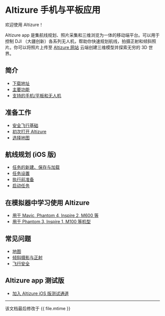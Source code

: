 # Altizure 手机与平板应用

欢迎使用 Altizure！

Altizure app 是集航线规划、照片采集和三维浏览为一体的移动端平台。可以用于控制 DJI （大疆创新）各系列无人机，帮助你快速规划航线，拍摄正射和倾斜照片。你可以将照片上传至 [Altizure 网站](https://www.altizure.cn) 云端创建三维模型并探索无穷的 3D 世界。

## 简介

* [下载地址](intro/overview.md#installation)
* [主要功能](intro/overview.md#features)
* [支持的手机/平板和无人机](intro/overview.md#devices)

## 准备工作

* [安全飞行基础](prep/flysafe-basics.md)
* [初次打开 Altizure](prep/post-installation.md)
* [选择地图](prep/choose-basemap.md)

## 航线规划 (iOS 版)

* [任务的新建、保存与加载](mission-ios/create-save-load.md)
* [任务设置](mission-ios/settings.md)
* [执行前准备](mission-ios/prepare.md)
* [启动任务](mission-ios/launch.md)

## 在模拟器中学习使用 Altizure

* [用于 Mavic, Phantom 4, Inspire 2, M600 等](simulator/pc-simulator2.md)
* [用于 Phantom 3, Inspire 1, M100 等机型](simulator/pc-simulator1.md)

## 常见问题

* [地图](faqs/map.md)
* [倾斜摄影与正射](faqs/2d-3d-mapping.md)
* [飞行安全](faqs/safety.md)

## Altizure app 测试版

* [加入 Altizure iOS 版测试通道](beta/ios-join-testflight.md)

---

该文档最后修改于 {{ file.mtime }}
